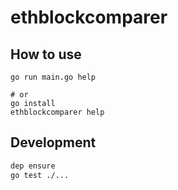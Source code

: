 # ethblockcomparer

## How to use

```
go run main.go help

# or
go install
ethblockcomparer help
```

## Development

```bash
dep ensure
go test ./...
```

